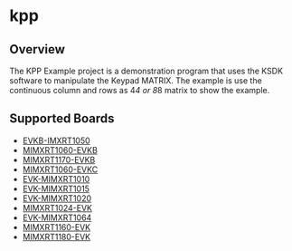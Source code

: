 # kpp

## Overview
The KPP Example project is a demonstration program that uses the KSDK software to manipulate the Keypad MATRIX.
The example is use the continuous column and rows as 4*4 or 8*8 matrix to show the example.

## Supported Boards
- [EVKB-IMXRT1050](../../_boards/evkbimxrt1050/driver_examples/kpp/example_board_readme.md)
- [MIMXRT1060-EVKB](../../_boards/evkbmimxrt1060/driver_examples/kpp/example_board_readme.md)
- [MIMXRT1170-EVKB](../../_boards/evkbmimxrt1170/driver_examples/kpp/example_board_readme.md)
- [MIMXRT1060-EVKC](../../_boards/evkcmimxrt1060/driver_examples/kpp/example_board_readme.md)
- [EVK-MIMXRT1010](../../_boards/evkmimxrt1010/driver_examples/kpp/example_board_readme.md)
- [EVK-MIMXRT1015](../../_boards/evkmimxrt1015/driver_examples/kpp/example_board_readme.md)
- [EVK-MIMXRT1020](../../_boards/evkmimxrt1020/driver_examples/kpp/example_board_readme.md)
- [MIMXRT1024-EVK](../../_boards/evkmimxrt1024/driver_examples/kpp/example_board_readme.md)
- [EVK-MIMXRT1064](../../_boards/evkmimxrt1064/driver_examples/kpp/example_board_readme.md)
- [MIMXRT1160-EVK](../../_boards/evkmimxrt1160/driver_examples/kpp/example_board_readme.md)
- [MIMXRT1180-EVK](../../_boards/evkmimxrt1180/driver_examples/kpp/example_board_readme.md)

